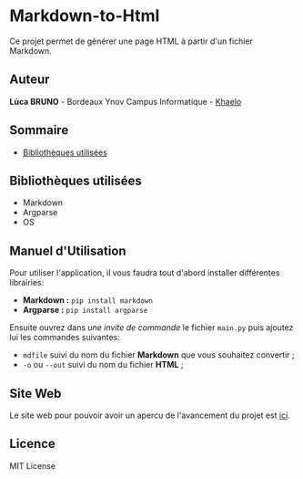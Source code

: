 # Markdown-to-Html
Ce projet permet de générer une page HTML à partir d'un fichier Markdown.

## Auteur
**Lúca BRUNO** - Bordeaux Ynov Campus Informatique - [Khaelo](https://github.com/Khaelo)

## Sommaire
* [Bibliothèques utilisées](#bibliothèques-utilisées)

## Bibliothèques utilisées
* Markdown
* Argparse
* OS

## Manuel d'Utilisation
Pour utiliser l'application, il vous faudra tout d'abord installer différentes librairies:
* **Markdown :** `pip install markdown`
* **Argparse :** `pip install argparse`

Ensuite ouvrez dans *une invite de commande* le fichier `main.py` puis ajoutez lui les commandes suivantes:
* `mdfile` suivi du nom du fichier **Markdown** que vous souhaitez convertir ;
* `-o` ou `--out` suivi du nom du fichier **HTML** ;

## Site Web

Le site web pour pouvoir avoir un apercu de l'avancement du projet est [ici](https://mdtohtml.cluster1.easy-hebergement.net/).

## Licence
MIT License
